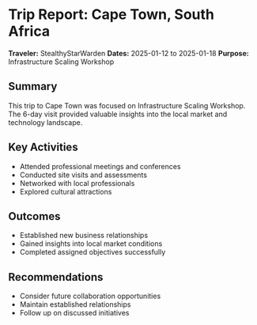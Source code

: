 # Trip Report: Cape Town, South Africa

**Traveler:** StealthyStarWarden
**Dates:** 2025-01-12 to 2025-01-18
**Purpose:** Infrastructure Scaling Workshop

## Summary
This trip to Cape Town was focused on Infrastructure Scaling Workshop. The 6-day visit provided valuable insights into the local market and technology landscape.

## Key Activities
- Attended professional meetings and conferences
- Conducted site visits and assessments
- Networked with local professionals
- Explored cultural attractions

## Outcomes
- Established new business relationships
- Gained insights into local market conditions
- Completed assigned objectives successfully

## Recommendations
- Consider future collaboration opportunities
- Maintain established relationships
- Follow up on discussed initiatives
